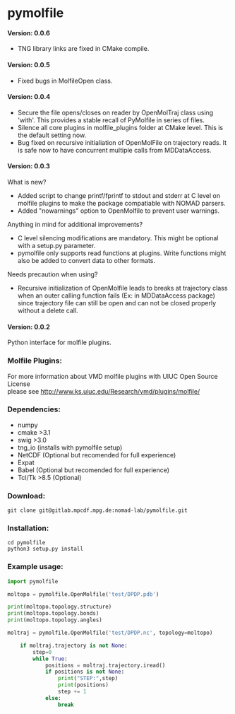 # pymolfile
#### Version: 0.0.6
* TNG library links are fixed in CMake compile.

#### Version: 0.0.5
* Fixed bugs in MolfileOpen class.

#### Version: 0.0.4
* Secure the file opens/closes on reader by OpenMolTraj class using 'with'. This provides a stable recall of PyMolfile in series of files.
* Silence all core plugins in molfile_plugins folder at CMake level. This is the default setting now.
* Bug fixed on recursive initialiation of OpenMolFile on trajectory reads. It is safe now to have concurrent multiple calls from MDDataAccess. 

#### Version: 0.0.3
What is new?
* Added script to change printf/fprintf to stdout and stderr at C level on molfile plugins to make the package compatiable with NOMAD parsers.
* Added "nowarnings" option to OpenMolfile to prevent user warnings.

Anything in mind for additional improvements? 
* C level silencing modifications are mandatory. This might be optional with a setup.py parameter.
* pymolfile only supports read functions at plugins. Write functions might also be added to convert data to other formats.

Needs precaution when using?
* Recursive initialization of OpenMolfile leads to breaks at trajectory class when an outer calling function fails (Ex: in MDDataAccess package) since trajectory file can still be open and can not be closed properly without a delete call.

#### Version: 0.0.2

Python interface for molfile plugins. 

### Molfile Plugins:

For more information about VMD molfile plugins with UIUC Open Source License   
please see <http://www.ks.uiuc.edu/Research/vmd/plugins/molfile/>

### Dependencies:

* numpy 
* cmake >3.1
* swig >3.0
* tng_io (installs with pymolfile setup)
* NetCDF (Optional but recomended for full experience)
* Expat
* Babel (Optional but recomended for full experience)
* Tcl/Tk >8.5 (Optional)

### Download:

```
git clone git@gitlab.mpcdf.mpg.de:nomad-lab/pymolfile.git
```

### Installation:

```
cd pymolfile
python3 setup.py install
```

### Example usage:

```python
import pymolfile

moltopo = pymolfile.OpenMolfile('test/DPDP.pdb')

print(moltopo.topology.structure)
print(moltopo.topology.bonds)
print(moltopo.topology.angles)

moltraj = pymolfile.OpenMolfile('test/DPDP.nc', topology=moltopo)

    if moltraj.trajectory is not None:
        step=0
        while True:
            positions = moltraj.trajectory.iread()
            if positions is not None:
                print("STEP:",step)
                print(positions)
                step += 1
            else:
                break

```

